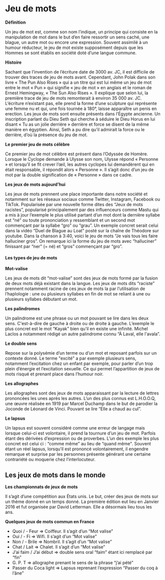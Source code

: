 # Jeu de mots

**Définition**

Un jeu de mot est, comme son nom l’indique, un principe qui consiste en la manipulation de mot dans le but d’en faire ressortir un sens caché, une blague, un autre mot ou encore une expression. Souvent assimilé à un humour réducteur, le jeu de mot existe supposément depuis que les Hommes se sont établis en société doté d’une langue commune.

**Histoire**

Sachant que l’invention de l’écriture date de 3000 av. JC, il est difficile de trouver des traces de jeu de mots avant. Cependant, John Polak dans son livre « The Pun Also Rises » qui a un titre qui est lui même un jeu de mot entre le mot « Pun » qui signifie « jeu de mot » en anglais et le roman de Ernest Hemingway, « The Sun Also Rises ». Il explique que selon lui, la première trace de jeu de mots remonterait à environ 35 000 av. JC. L’écriture n’existant pas, elle prend la forme d’une sculpture qui représente une femme nu et qui, une fois tournée à 180°, laisse apparaître un penis en erection. Les jeux de mots sont ensuite présents dans l’Égypte ancienne. Un inscription parlant du Dieu Seth qui cherche à séduire le Dieu Horus en lui disant « Tu as un jolie derrière » derrière et force se disent de la même manière en égyptien. Ainsi, Seth a pu dire qu’il admirait la force ou le derrière, d’où la présence du jeu de mot.

**Le premier jeu de mots célèbre**

Ce premier jeu de mot célèbre est présent dans l’Odyssée de Homère. Lorsque le Cyclope demande à Ulysse son nom, Ulysse répond « Personne » et lorsqu’il se fit crever l’œil, les autres cyclopes lui demandèrent qui en était responsable, il répondit alors « Personne ». Il s’agit donc d’un jeu de mot par la double signification de « Personne » dans ce cadre.

**Les jeux de mots aujourd’hui**

Les jeux de mots prennent une place importante dans notre société et notamment sur les réseaux sociaux comme Twitter, Instagram, Facebook ou TikTok.
Popularisée par une nouvelle forme dites des “Jeux de mots racistes”, popularisé principalement par des influenceurs comme Mastu qui a mis à jour l’exemple le plus utilisé partant d’un mot dont la dernière syllabe est “né” ou toute prononciation y ressemblant et un second mot commençant par la syllabe “gro” ou “grau”. Un exemple concret serait celui dans la vidéo “Duel de Blague au Loat” posté sur la chaîne de Théodore sur youtube. Dans la chanson à 3:40, voici le jeu de mots “Je vais tous les faire halluciner gros”. On remarque ici la forme du jeu de mots avec “halluciner” finissant par “ner” (= né) et “gros” commençant par “gro”.

#### Les types de jeu de mots

**Mot-valise**

Les jeux de mots dit “mot-valise” sont des jeux de mots formé par la fusion de deux mots déjà existant dans la langue. Les jeux de mots dits “raciste” prennent notamment racine de ces jeux de mots la par l’utilisation de l’haplologie : une ou plusieurs syllabes en fin de mot se reliant à une ou plusieurs syllabes débutant un mot.

**Les palindromes**

Un palindrome est une phrase ou un mot pouvant se lire dans les deux sens. C'est-à-dire de gauche à droite ou de droite à gauche. L’exemple le plus concret est le mot “Kayak” bien qu’il en existe une infinité. Michel Laclos a notamment rédigé un autre palindrome connu “À Laval, elle l'avala”.

**Le double sens**

Repose sur la polysémie d’un terme ou d’un mot et reposant parfois sur un contexte donné. Le terme "excité" a par exemple plusieurs sens, notamment l’excitation chez un enfant par exemple, pour parler d’un trop plein d’énergie et l’excitation sexuelle. Ce qui permet l’appartition de jeux de mots risqué et prenant place dans l’humour noir.

**Les allographes**

Les allographes sont des jeux de mots apparaissant par la lecture de lettres prononcées les unes après les autres. L’un des plus connus est L.H.O.O.Q, une œuvre réalisée en 1919 par Marcel Duchamp dans le but de parodier la Joconde de Léonard de Vinci. Pouvant se lire “Elle a chaud au cul”.

**Le lapsus**

Un lapsus est souvent considéré comme une erreur de langage mais lorsque celui-ci est volontaire, il prend la tournure d’un jeu de mot. Parfois étant des dérivées d’expression ou de proverbes. L’un des exemple les plus concret est celui ci : “comme même” au lieu de “quand même". Souvent étant un réel lapsus, lorsqu’il est prononcé volontairement, il engendre remarque et surprise par les personnes présente générant une certaine contrariété ou moquerie chez l’interlocuteur. 

## Les jeux de mots dans le monde

**Les championnats de jeux de mots**

Il s’agit d’une compétition aux États unis. Le but, créer des jeux de mots sur un thème donné en un temps donné. La première édition eut lieu en Janvier 2016 et fut organisée par David Letterman. Elle a désormais lieu tous les ans.

**Quelques jeux de mots commun en France**

- Quoi / - Feur => Coiffeur. Il s’agit d’un “Mot valise”
- Oui / - Fi => Wifi. Il s’agit d’un “Mot valise”
- Non / - Brile => Nombril. Il s’agit d’un “Mot valise”
- Chat / Lait => Chalet. Il s’agit d’un “Mot valise”
- J’ai faim / J’ai début => double sens oral “faim” étant ici remplacé par “fin”
- G. P. T => allographe prenant le sens de la phrase “j’ai pété”
- Passer du Coca light => Lapsus reprenant l’expression “Passer du coq à l’âne”

